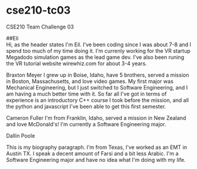 # cse210-tc03
CSE210 Team Challenge 03


##Eli <br>
Hi, as the header states I'm Eil. I've been coding since I was about 7-8 and I spend too much of my time doing it. 
I'm currenly working for the VR startup Megadodo simulation games as the lead game dev. 
I've also been runing the VR tutorial website wirewhiz.com for about 3-4 years.


Braxton Meyer
	I grew up in Boise, Idaho, have 5 brothers, served a mission in Boston, Massachusetts, and love video games.
	My first major was Mechanical Engineering, but I just switched to Software Engineering, and I am having
	a much better time with it. So far all I've got in terms of experience is an introductory C++ course I
	took before the mission, and all the python and javascript I've been able to get this first semester.

Cameron Fuller
I'm from Franklin, Idaho, served a mission in New Zealand and love McDonald's!
I'm currently a Software Engineering major. 

Dallin Poole

This is my biography paragraph. I'm from Texas, I've worked as an EMT in
Austin TX. I speak a decent amount of Farsi and a bit less Arabic. 
I'm a Software Engineering major and have no idea what I'm doing with my life.

